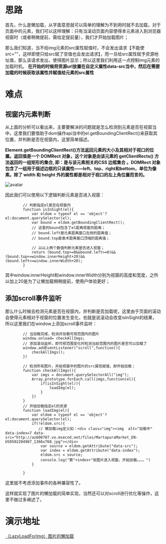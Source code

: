 # 思路
首先，什么是懒加载，从字面意思就可以简单的理解为不到用时就不去加载，对于页面中的元素，我们可以这样理解：只有当滚动页面内容使得本元素进入到浏览器视窗时（或者稍微提前，需给定提前量），我们才开始加载图片；

那么我们知道，当不给img元素的src属性赋值时，不会发出请求【不能使src=""，这样即使只给src赋了空值也会发出请求】，而一旦给src属性赋予资源地址值，那么该请求发出，使得图片显示；所以这里我们利用这一点控制img元素的加载时机。
**在开始的时候将资源url放置在自定义属性data-src当中，然后在需要加载的时候获取该属性并赋值给元素的src属性**

# 难点
## 视窗内元素判断
从上面的分析可以看出来，主要要解决的问题就是怎么检测到元素是否在视窗当中，这里我们要借助于dom操作api当中的el.getBoundingClientRect()来获取其位置，并判断是否在视窗内，这里简单描述。

**Element.getBoundingClientRect()方法返回元素的大小及其相对于视口的位置。返回值是一个 DOMRect 对象，这个对象是由该元素的 getClientRects() 方法返回的一组矩形的集合, 即：是与该元素相关的CSS 边框集合 。DOMRect 对象包含了一组用于描述边框的只读属性——left、top、right和bottom，单位为像素。除了 width 和 height 外的属性都是相对于视口的左上角位置而言的。**

![avatar](https://mdn.mozillademos.org/files/15087/rect.png)

因此我们可以使用以下逻辑判断元素是否进入视窗：
```
        // 判断指定el是否在视窗内
        function isInSight(el){
            var eldom = typeof el == 'object'?el:document.querySelector(el);
            var bound = eldom.getBoundingClientRect();
            // 这里的bound包含了el距离视窗的距离；
            // bound.left是元素距离窗口左侧的距离值；
            // bound.top是袁术距离窗口顶端的距离值；

            // 以以上两个数值判断元素是否进入视窗；
            return (bound.top>=0&&bound.left>=0)&&(bound.top<=window.innerHeight+20)&&(bound.left<=window.innerWidth+20);
        }
```
其中window.innerHeight和window.innerWidth分别为视窗的高度和宽度，之所以加上20是为了让懒加载稍稍提前，使用户体验更好；

## 添加scroll事件监听
那么什么时候去检测元素是否在视窗内，并判断是否加载呢，这里由于页面的滚动会使得元素相对于视窗的位置发生变化，也就是说滚动会改变isInSight的结果，所以这里我们在window上添加scroll事件监听：
```
        // 当加载完成，检测并加载可视范围内的图片
        window.onload= checkAllImgs;
        // 添加滚动监听，即可视范围变化时检测当前范围内的图片是否可以加载了
        window.addEventListener("scroll",function(){
            checkAllImgs();
        })

        // 检测所有图片，并给视窗中的图片的src属性赋值，即开始加载；
        function checkAllImgs(){
            var imgs = document.querySelectorAll("img");
            Array.prototype.forEach.call(imgs,function(el){
                if(isInSight(el)){
                    loadImg(el);
                }
            })
        }
        // 开始加载指定el的资源
        function loadImg(el){
            var eldom = typeof el == 'object'?el:document.querySelector(el);
            if(!eldom.src){
               // 懒加载img定义如：<div class="img"><img  alt="加载中" data-index=7 data-src="http://az608707.vo.msecnd.net/files/MartapuraMarket_EN-US9502204987_1366x768.jpg"></div>
                var source = eldom.getAttribute("data-src");
                var index = eldom.getAttribute("data-index");
                eldom.src = source; 
                console.log("第"+index+"张图片进入视窗，开始加载。。。。")
            }
            
        }
```
这里就不考虑添加事件的各种兼容性了。

这样就实现了图片的懒加载的简单实现，当然还可以对scroll进行优化等操作，这里不做过多阐述了。

# 演示地址

[（LazyLoadForImg）图片的懒加载](https://codepen.io/hustchen/pen/ZydbRg)